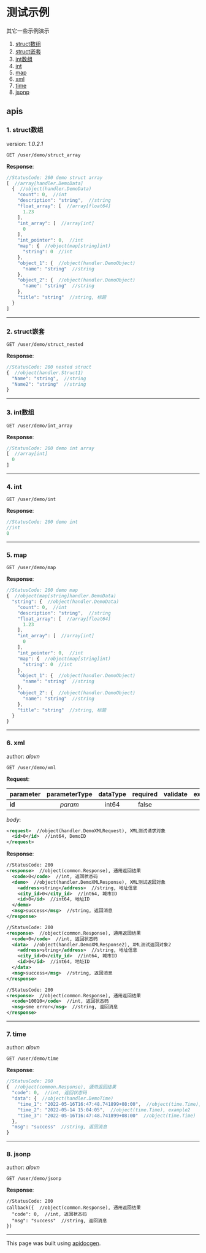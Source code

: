 <!-- Code generated by apidocgen. DO NOT EDIT. -->
# 测试示例

其它一些示例演示

1. [struct数组](#1-struct数组)
2. [struct嵌套](#2-struct嵌套)
3. [int数组](#3-int数组)
4. [int](#4-int)
5. [map](#5-map)
6. [xml](#6-xml)
7. [time](#7-time)
8. [jsonp](#8-jsonp)

## apis

### 1. struct数组

version: _1.0.2.1_

```text
GET /user/demo/struct_array
```

__Response__:

```javascript
//StatusCode: 200 demo struct array
[  //array[handler.DemoData]
  {  //object(handler.DemoData)
    "count": 0,  //int
    "description": "string",  //string
    "float_array": [  //array[float64]
      1.23
    ],
    "int_array": [  //array[int]
      0
    ],
    "int_pointer": 0,  //int
    "map": {  //object(map[string]int)
      "string": 0  //int
    },
    "object_1": {  //object(handler.DemoObject)
      "name": "string"  //string
    },
    "object_2": {  //object(handler.DemoObject)
      "name": "string"  //string
    },
    "title": "string"  //string, 标题
  }
]
```

---

### 2. struct嵌套

```text
GET /user/demo/struct_nested
```

__Response__:

```javascript
//StatusCode: 200 nested struct
{  //object(handler.Struct1)
  "Name": "string",  //string
  "Name2": "string"  //string
}
```

---

### 3. int数组

```text
GET /user/demo/int_array
```

__Response__:

```javascript
//StatusCode: 200 demo int array
[  //array[int]
  0
]
```

---

### 4. int

```text
GET /user/demo/int
```

__Response__:

```javascript
//StatusCode: 200 demo int
//int
0
```

---

### 5. map

```text
GET /user/demo/map
```

__Response__:

```javascript
//StatusCode: 200 demo map
{  //object(map[string]handler.DemoData)
  "string": {  //object(handler.DemoData)
    "count": 0,  //int
    "description": "string",  //string
    "float_array": [  //array[float64]
      1.23
    ],
    "int_array": [  //array[int]
      0
    ],
    "int_pointer": 0,  //int
    "map": {  //object(map[string]int)
      "string": 0  //int
    },
    "object_1": {  //object(handler.DemoObject)
      "name": "string"  //string
    },
    "object_2": {  //object(handler.DemoObject)
      "name": "string"  //string
    },
    "title": "string"  //string, 标题
  }
}
```

---

### 6. xml

author: _alovn_

```text
GET /user/demo/xml
```

__Request__:

parameter|parameterType|dataType|required|validate|example|description
--|:-:|:-:|:-:|--|--|--
__id__|_param_|int64|false|||DemoID

_body_:

```xml
<request>  //object(handler.DemoXMLRequest), XML测试请求对象
  <id>0</id>  //int64, DemoID
</request>
```

__Response__:

```xml
//StatusCode: 200 
<response>  //object(common.Response), 通用返回结果
  <code>0</code>  //int, 返回状态码
  <demo>  //object(handler.DemoXMLResponse), XML测试返回对象
    <address>string</address>  //string, 地址信息
    <city_id>0</city_id>  //int64, 城市ID
    <id>0</id>  //int64, 地址ID
  </demo>
  <msg>success</msg>  //string, 返回消息
</response>
```

```xml
//StatusCode: 200 
<response>  //object(common.Response), 通用返回结果
  <code>0</code>  //int, 返回状态码
  <data>  //object(handler.DemoXMLResponse2), XML测试返回对象2
    <address>string</address>  //string, 地址信息
    <city_id>0</city_id>  //int64, 城市ID
    <id>0</id>  //int64, 地址ID
  </data>
  <msg>success</msg>  //string, 返回消息
</response>
```

```xml
//StatusCode: 200 
<response>  //object(common.Response), 通用返回结果
  <code>10010</code>  //int, 返回状态码
  <msg>sme error</msg>  //string, 返回消息
</response>
```

---

### 7. time

author: _alovn_

```text
GET /user/demo/time
```

__Response__:

```javascript
//StatusCode: 200 
{  //object(common.Response), 通用返回结果
  "code": 0,  //int, 返回状态码
  "data": {  //object(handler.DemoTime)
    "time_1": "2022-05-16T16:47:48.741899+08:00",  //object(time.Time), example1
    "time_2": "2022-05-14 15:04:05",  //object(time.Time), example2
    "time_3": "2022-05-16T16:47:48.741899+08:00"  //object(time.Time)
  },
  "msg": "success"  //string, 返回消息
}
```

---

### 8. jsonp

author: _alovn_

```text
GET /user/demo/jsonp
```

__Response__:

```jsonp
//StatusCode: 200 
callback({  //object(common.Response), 通用返回结果
  "code": 0,  //int, 返回状态码
  "msg": "success"  //string, 返回消息
})
```

---

This page was built using [apidocgen](https://github.com/alovn/apidocgen).
